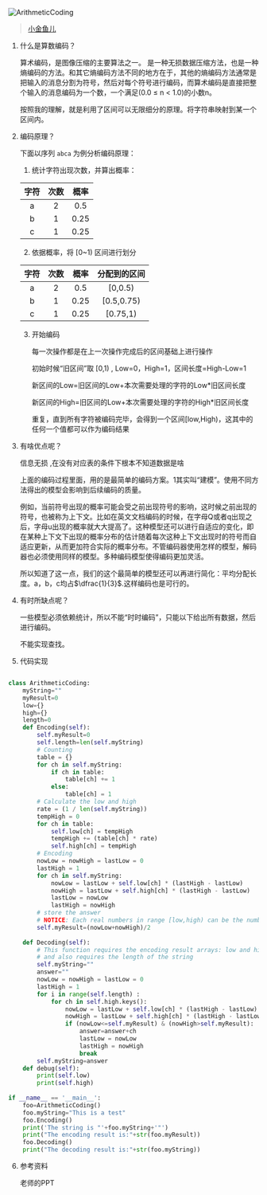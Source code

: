 ![ArithmeticCoding]()
> [小金鱼儿]()
<!--more-->

1. 什么是算数编码？

	算术编码，是图像压缩的主要算法之一。 是一种无损数据压缩方法，也是一种熵编码的方法。和其它熵编码方法不同的地方在于，其他的熵编码方法通常是把输入的消息分割为符号，然后对每个符号进行编码，而算术编码是直接把整个输入的消息编码为一个数，一个满足(0.0 ≤ n < 1.0)的小数n。

	按照我的理解，就是利用了区间可以无限细分的原理。将字符串映射到某一个区间内。

2. 编码原理？

	下面以序列 `abca` 为例分析编码原理：

	1. 统计字符出现次数，并算出概率：
	
	| 字符  | 次数 | 概率 |
	| :---: | :--: | :--: |
	| a | 2 | 0.5  |
	| b | 1 | 0.25 |
	| c | 1 | 0.25 |
	
	2. 依据概率，将 [0~1) 区间进行划分
	
	| 字符  | 次数 | 概率 | 分配到的区间 |
	| :---: | :--: | :--: | :--: | 
	| a | 2 | 0.5  | [0,0.5) |
	| b | 1 | 0.25 | [0.5,0.75) |
	| c | 1 | 0.25 | [0.75,1) |
	
	3. 开始编码
		
		每一次操作都是在上一次操作完成后的区间基础上进行操作
		
		初始时候“旧区间”取 [0,1) , Low=0，High=1，区间长度=High-Low=1
		
		新区间的Low=旧区间的Low+本次需要处理的字符的Low*旧区间长度
		
		新区间的High=旧区间的Low+本次需要处理的字符的High*旧区间长度
		
		重复，直到所有字符被编码完毕，会得到一个区间[low,High)，这其中的任何一个值都可以作为编码结果
	
2. 有啥优点呢？
	
	信息无损	,在没有对应表的条件下根本不知道数据是啥
	
	上面的编码过程里面，用的是最简单的编码方案。1其实叫“建模”。使用不同方法得出的模型会影响到后续编码的质量。
	
	例如，当前符号出现的概率可能会受之前出现符号的影响，这时候之前出现的符号，也被称为上下文。比如在英文文档编码的时候，在字母Q或者q出现之后，字母u出现的概率就大大提高了。这种模型还可以进行自适应的变化，即在某种上下文下出现的概率分布的估计随着每次这种上下文出现时的符号而自适应更新，从而更加符合实际的概率分布。不管编码器使用怎样的模型，解码器也必须使用同样的模型。多种编码模型使得编码更加灵活。
	
	所以知道了这一点，我们的这个最简单的模型还可以再进行简化：平均分配长度。a，b，c均占$\dfrac{1}{3}$.这样编码也是可行的。
	
	
3. 有时所缺点呢？

	一些模型必须依赖统计，所以不能“时时编码”，只能以下给出所有数据，然后进行编码。
	
	不能实现查找。

4. 代码实现

```python

class ArithmeticCoding:
    myString=""
    myResult=0
    low={}
    high={}
    length=0
    def Encoding(self):
        self.myResult=0
        self.length=len(self.myString)
        # Counting
        table = {}
        for ch in self.myString:
            if ch in table:
                table[ch] += 1
            else:
                table[ch] = 1
        # Calculate the low and high
        rate = (1 / len(self.myString))
        tempHigh = 0
        for ch in table:
            self.low[ch] = tempHigh
            tempHigh += (table[ch] * rate)
            self.high[ch] = tempHigh
        # Encoding
        nowLow = nowHigh = lastLow = 0
        lastHigh = 1
        for ch in self.myString:
            nowLow = lastLow + self.low[ch] * (lastHigh - lastLow)
            nowHigh = lastLow + self.high[ch] * (lastHigh - lastLow)
            lastLow = nowLow
            lastHigh = nowHigh
        # store the answer
        # NOTICE: Each real numbers in range [low,high) can be the number
        self.myResult=(nowLow+nowHigh)/2
        
    def Decoding(self):
        # This function requires the encoding result arrays: low and high 
        # and also requires the length of the string
        self.myString=""
        answer=""
        nowLow = nowHigh = lastLow = 0
        lastHigh = 1
        for i in range(self.length) :
            for ch in self.high.keys():
                nowLow = lastLow + self.low[ch] * (lastHigh - lastLow)
                nowHigh = lastLow + self.high[ch] * (lastHigh - lastLow)
                if (nowLow<=self.myResult) & (nowHigh>self.myResult):
                    answer=answer+ch
                    lastLow = nowLow
                    lastHigh = nowHigh
                    break
        self.myString=answer
    def debug(self):
        print(self.low)
        print(self.high)
        
if __name__ == '__main__':
    foo=ArithmeticCoding()
    foo.myString="This is a test"
    foo.Encoding()
    print('The string is "'+foo.myString+'"')
    print("The encoding result is:"+str(foo.myResult))
    foo.Decoding()
    print("The decoding result is:"+str(foo.myString))

```	
	
6. 参考资料

	老师的PPT
	
